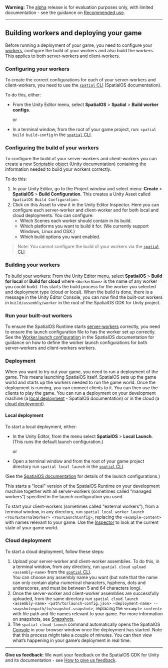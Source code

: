 **Warning:** The [alpha](https://docs.improbable.io/reference/latest/shared/release-policy#maturity-stages) release is for evaluation purposes only, with limited documentation - see the guidance on [Recommended use](../../README.md#recommended-use).

-----
## Building workers and deploying your game

Before running a deployment of your game, you need to configure your [workers](https://docs.improbable.io/reference/latest/shared/glossary#worker), configure the build of your workers and also build the workers. This applies to both server-workers and client-workers.

### Configuring your workers
To create the correct configurations for each of your server-workers and client-workers, you need to use the [`spatial` CLI](https://docs.improbable.io/reference/latest/shared/glossary#the-spatial-command-line-tool-cli) (SpatialOS documentation).

To do this, either:

* From the Unity Editor menu, select **SpatialOS** > **Spatial** > **Build worker  configs**.

    or
* In a terminal window, from the root of your game project, run:  `spatial build build-config` in the [`spatial` CLI](https://docs.improbable.io/reference/latest/shared/glossary#the-spatial-command-line-tool-cli).

### Configuring the build of your workers
To configure the build of your server-workers and client-workers you can create a new [Scriptable object](https://docs.unity3d.com/ScriptReference/ScriptableObject.html) (Unity documentation) containing the information needed to build your workers correctly. 

To do this:
1. In your Unity Editor, go to the Project window and select menu:  **Create** > **SpatialOS** > **Build Configuration**. This creates a Unity Asset called `SpatialOS Build Configuration`. 
1. Click on this Asset to view it in the Unity Editor Inspector. Here you can configure each server-worker and client-worker and for both local and cloud deployments. You can configure:
    * Which Scenes each worker should contain in its build.
    * Which platforms you want to build it for. (We currently support Windows, Linux and OSX.)
    * Which build options you want enabled.

[//]: # (Document the options UTY-1168)

> Note: You cannot configure the build of your workers via the  [`spatial` CLI](https://docs.improbable.io/reference/latest/shared/glossary#the-spatial-command-line-tool-cli).

### Building your workers
To build your workers:
From the Unity Editor menu, select **SpatialOS** > **Build <WorkerName> for local** or  **Build <WorkerName> for  cloud** where `<WorkerName>` is the name of any worker you could build. 
This starts the build process for the worker you selected and deployment type (cloud or local). When the build is done, there is a message in the Unity Editor Console, you can now find the built-out workers in `build/assembly/worker` in the root of the SpatialOS GDK for Unity  project.

### Run your built-out workers

To ensure the SpatialOS Runtime starts [server-workers](https://docs.improbable.io/reference/latest/shared/concepts/workers##server-worker) correctly, you need to ensure the launch configuration file to has the worker set up correctly. See the [Worker launch configuration](https://docs.improbable.io/reference/latest/shared/worker-configuration/launch-configuration#worker-launch-configuration) in the SpatialOS documentation for guidance on how to define the worker launch configurations for both server-workers and client-workers workers.

### Deployment
When you want to try out your game, you need to run a deployment of the game. This means launching SpatialOS itself. SpatialOS sets up the game world and starts up the workers needed to run the game world. Once the deployment is running, you can connect clients to it. You can then use the clients to play the game.
You can run a deployment on your development machine (a [local deployment](https://docs.improbable.io/reference/latest/shared/deploy/deploy-local) - SpatialOS documentation) or in the cloud (a [cloud deployment](https://docs.improbable.io/reference/latest/shared/deploy/deploy-cloud#deploying-to-the-cloud)).

#### Local deployment

To start a local deployment, either:

* In the Unity Editor, from the menu select **SpatialOS** > **Local Launch**. (This runs the default launch configuration.)

    or 
* Open a terminal window and from the root of your game project directory run `spatial local launch` in the [`spatial` CLI](https://docs.improbable.io/reference/latest/shared/glossary#the-spatial-command-line-tool-cli).

(See the [SpatialOS documentation](https://docs.improbable.io/reference/latest/shared/spatial-cli/spatial-local-launch) for details of the launch configurations.)

This starts a "local" version of the SpatialOS Runtime on your development machine together with all server-workers (sometimes called “managed workers”) specified in the launch configuration you used. 

To start your client-workers (sometimes called "external workers"), from a terminal window, in any directory, run `spatial local worker launch <YourExternalWorker> <YourLaunchConfig>`,  replacing the `<example-content>` with names relevant to your game.
Use the [Inspector](https://docs.improbable.io/reference/latest/shared/operate/inspector)  to look at the current state of your game world. 

### Cloud deployment
To start a cloud deployment, follow these steps: 
1. Upload your server-worker and client-worker assemblies. To do this, in a terminal window, from any directory, run `spatial cloud upload <assembly-name>` from the [`spatial` CLI](https://docs.improbable.io/reference/latest/shared/glossary#the-spatial-command-line-tool-cli). 
</br>You can choose any assembly name you want (but note that the name can only contain alpha-numerical characters, hyphens, dots and underscores, and must be between 5 and 64 characters long).
2. Once the server-worker and client-worker assemblies are successfully uploaded, from the same directory run `spatial cloud launch <assembly-name> <path/to/launch-config.json> <deployment-name> --snapshot=<path/to/snapshot.snapshot>`, replacing the `<example-content>` with file path and file names relevant to your game. For more information on snapshots, see [Snapshots](../snapshots.md).
3. The `spatial cloud launch` command automatically opens the SpatialOS [Console](https://docs.improbable.io/reference/latest/shared/glossary#console) in your browser window once the deployment has started. Note that this process might take a couple of minutes. You can then view what’s happening in your game’s deployment in real time.

----
**Give us feedback:** We want your feedback on the SpatialOS GDK for Unity and its documentation  - see [How to give us feedback](../../README.md#give-us-feedback).

[//]: # (Document the options UTY-1168)
[//]: # (Document the options UTY-1170)